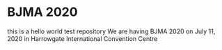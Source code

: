 # BJMA 2020 
this is a hello world test repository
We are having BJMA 2020 on July 11, 2020 in Harrowgate International Convention Centre
